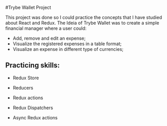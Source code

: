 #Trybe Wallet Project

This project was done so I could practice the concepts that I have studied about React and Redux. The Ideia of Trybe Wallet was to create a simple financial manager where a user could:

 * Add, remove and edit an expense;
 * Visualize the registered expenses in a table format;
 * Visualize an expense in different type of currencies;

## Practicing skills:

  * Redux Store

  * Reducers

  * Redux actions

  * Redux Dispatchers

  * Async Redux actions 


